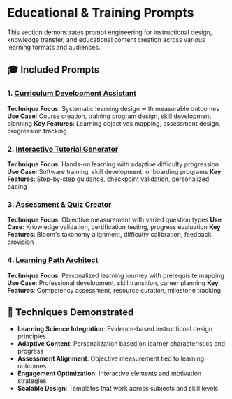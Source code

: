 # Educational & Training Prompts

This section demonstrates prompt engineering for instructional design, knowledge transfer, and educational content creation across various learning formats and audiences.

## 🎓 Included Prompts

### 1. [Curriculum Development Assistant](./curriculum-development.md)
**Technique Focus**: Systematic learning design with measurable outcomes
**Use Case**: Course creation, training program design, skill development planning
**Key Features**: Learning objectives mapping, assessment design, progression tracking

### 2. [Interactive Tutorial Generator](./interactive-tutorial.md)
**Technique Focus**: Hands-on learning with adaptive difficulty progression
**Use Case**: Software training, skill development, onboarding programs
**Key Features**: Step-by-step guidance, checkpoint validation, personalized pacing

### 3. [Assessment & Quiz Creator](./assessment-creator.md)
**Technique Focus**: Objective measurement with varied question types
**Use Case**: Knowledge validation, certification testing, progress evaluation
**Key Features**: Bloom's taxonomy alignment, difficulty calibration, feedback provision

### 4. [Learning Path Architect](./learning-path-architect.md)
**Technique Focus**: Personalized learning journey with prerequisite mapping
**Use Case**: Professional development, skill transition, career planning
**Key Features**: Competency assessment, resource curation, milestone tracking

## 🎯 Techniques Demonstrated

- **Learning Science Integration**: Evidence-based instructional design principles
- **Adaptive Content**: Personalization based on learner characteristics and progress
- **Assessment Alignment**: Objective measurement tied to learning outcomes
- **Engagement Optimization**: Interactive elements and motivation strategies
- **Scalable Design**: Templates that work across subjects and skill levels